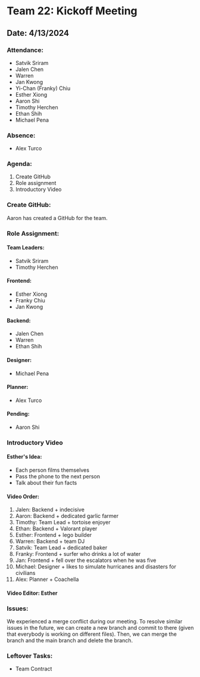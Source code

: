 # Team 22: Kickoff Meeting
## Date: 4/13/2024

### Attendance:
- Satvik Sriram
- Jalen Chen
- Warren 
- Jan Kwong
- Yi-Chan (Franky) Chiu
- Esther Xiong
- Aaron Shi
- Timothy Herchen
- Ethan Shih
- Michael Pena

### Absence:
- Alex Turco

### Agenda:
  1. Create GitHub
  2. Role assignment
  3. Introductory Video

### Create GitHub:
Aaron has created a GitHub for the team.

### Role Assignment:

#### Team Leaders:
- Satvik Sriram
- Timothy Herchen

#### Frontend:
- Esther Xiong
- Franky Chiu
- Jan Kwong

#### Backend:
- Jalen Chen
- Warren
- Ethan Shih

#### Designer:
- Michael Pena

#### Planner:
- Alex Turco

#### Pending:
- Aaron Shi 

### Introductory Video

#### Esther's Idea:
- Each person films themselves
- Pass the phone to the next person
- Talk about their fun facts

#### Video Order:
1. Jalen: Backend + indecisive
2. Aaron: Backend + dedicated garlic farmer
3. Timothy: Team Lead + tortoise enjoyer 
4. Ethan: Backend + Valorant player 
5. Esther: Frontend + lego builder
6. Warren: Backend + team DJ
7. Satvik: Team Lead + dedicated baker
8. Franky: Frontend + surfer who drinks a lot of water 
9. Jan: Frontend + fell over the escalators when he was five
10. Michael: Designer + likes to simulate hurricanes and disasters for civilians
11. Alex: Planner + Coachella 

#### Video Editor: Esther

### Issues:
We experienced a merge conflict during our meeting. To resolve similar issues in the future, we can create a new branch and commit to there (given that everybody is working on different files). Then, we can merge the branch and the main branch and delete the branch.

### Leftover Tasks:
- Team Contract 
